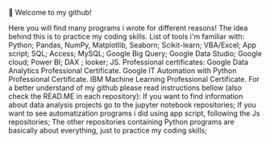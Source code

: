 📖 Welcome to my github! 


Here you will find many programs i wrote for different reasons! The idea behind this is to practice my coding skills.
List of tools i'm familiar with:
Python; Pandas, NumPy, Matplotlib, Seaborn; Scikit-learn; VBA/Excel; App script; SQL; Access; MySQL; Google Big Query; Google Data Studio; Google cloud; Power BI; DAX ; looker; JS.
Professional certificates:
Google Data Analytics Professional Certificate.
Google IT Automation with Python Professional Certificate.
IBM Machine Learning Professional Certificate.
For a better understand of my github please read instructions bellow (also check the READ.ME in each repository):
If you want to find information about data analysis projects go to the jupyter notebook repositories;
If you want to see automatization programs i did using app script, following the Js repositories;
The other repositories containing Python programs are basically about everything, just to practice my coding skills;



